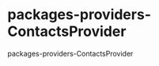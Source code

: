 packages-providers-ContactsProvider
===================================

packages-providers-ContactsProvider
